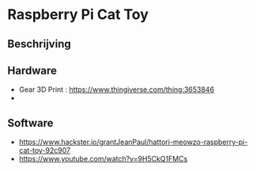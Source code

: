 # Raspberry Pi Cat Toy

## Beschrijving

## Hardware
- Gear 3D Print : https://www.thingiverse.com/thing:3653846
- 

## Software
- https://www.hackster.io/grantJeanPaul/hattori-meowzo-raspberry-pi-cat-toy-92c907
- https://www.youtube.com/watch?v=9H5CkQ1FMCs
